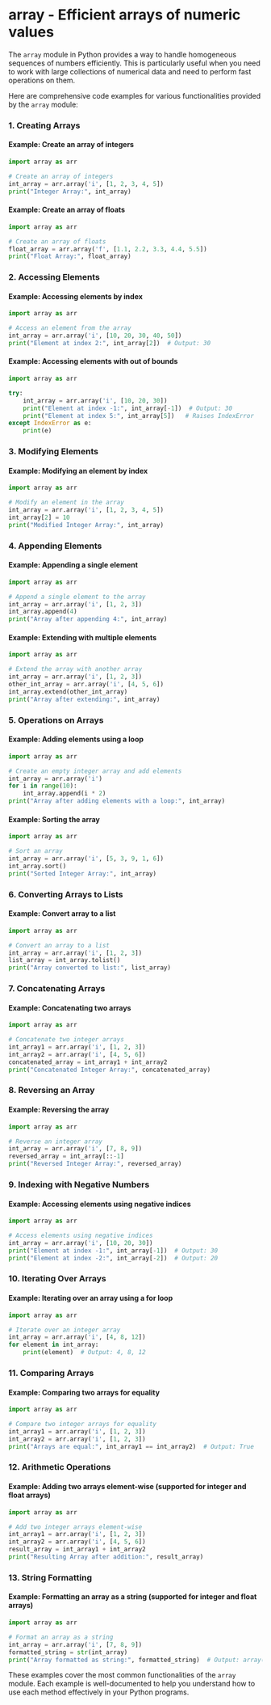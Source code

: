 # array - Efficient arrays of numeric values

The `array` module in Python provides a way to handle homogeneous sequences of numbers efficiently. This is particularly useful when you need to work with large collections of numerical data and need to perform fast operations on them.

Here are comprehensive code examples for various functionalities provided by the `array` module:

### 1. Creating Arrays

#### Example: Create an array of integers
```python
import array as arr

# Create an array of integers
int_array = arr.array('i', [1, 2, 3, 4, 5])
print("Integer Array:", int_array)
```

#### Example: Create an array of floats
```python
import array as arr

# Create an array of floats
float_array = arr.array('f', [1.1, 2.2, 3.3, 4.4, 5.5])
print("Float Array:", float_array)
```

### 2. Accessing Elements

#### Example: Accessing elements by index
```python
import array as arr

# Access an element from the array
int_array = arr.array('i', [10, 20, 30, 40, 50])
print("Element at index 2:", int_array[2])  # Output: 30
```

#### Example: Accessing elements with out of bounds
```python
import array as arr

try:
    int_array = arr.array('i', [10, 20, 30])
    print("Element at index -1:", int_array[-1])  # Output: 30
    print("Element at index 5:", int_array[5])   # Raises IndexError
except IndexError as e:
    print(e)
```

### 3. Modifying Elements

#### Example: Modifying an element by index
```python
import array as arr

# Modify an element in the array
int_array = arr.array('i', [1, 2, 3, 4, 5])
int_array[2] = 10
print("Modified Integer Array:", int_array)
```

### 4. Appending Elements

#### Example: Appending a single element
```python
import array as arr

# Append a single element to the array
int_array = arr.array('i', [1, 2, 3])
int_array.append(4)
print("Array after appending 4:", int_array)
```

#### Example: Extending with multiple elements
```python
import array as arr

# Extend the array with another array
int_array = arr.array('i', [1, 2, 3])
other_int_array = arr.array('i', [4, 5, 6])
int_array.extend(other_int_array)
print("Array after extending:", int_array)
```

### 5. Operations on Arrays

#### Example: Adding elements using a loop
```python
import array as arr

# Create an empty integer array and add elements
int_array = arr.array('i')
for i in range(10):
    int_array.append(i * 2)
print("Array after adding elements with a loop:", int_array)
```

#### Example: Sorting the array
```python
import array as arr

# Sort an array
int_array = arr.array('i', [5, 3, 9, 1, 6])
int_array.sort()
print("Sorted Integer Array:", int_array)
```

### 6. Converting Arrays to Lists

#### Example: Convert array to a list
```python
import array as arr

# Convert an array to a list
int_array = arr.array('i', [1, 2, 3])
list_array = int_array.tolist()
print("Array converted to list:", list_array)
```

### 7. Concatenating Arrays

#### Example: Concatenating two arrays
```python
import array as arr

# Concatenate two integer arrays
int_array1 = arr.array('i', [1, 2, 3])
int_array2 = arr.array('i', [4, 5, 6])
concatenated_array = int_array1 + int_array2
print("Concatenated Integer Array:", concatenated_array)
```

### 8. Reversing an Array

#### Example: Reversing the array
```python
import array as arr

# Reverse an integer array
int_array = arr.array('i', [7, 8, 9])
reversed_array = int_array[::-1]
print("Reversed Integer Array:", reversed_array)
```

### 9. Indexing with Negative Numbers

#### Example: Accessing elements using negative indices
```python
import array as arr

# Access elements using negative indices
int_array = arr.array('i', [10, 20, 30])
print("Element at index -1:", int_array[-1])  # Output: 30
print("Element at index -2:", int_array[-2])  # Output: 20
```

### 10. Iterating Over Arrays

#### Example: Iterating over an array using a for loop
```python
import array as arr

# Iterate over an integer array
int_array = arr.array('i', [4, 8, 12])
for element in int_array:
    print(element)  # Output: 4, 8, 12
```

### 11. Comparing Arrays

#### Example: Comparing two arrays for equality
```python
import array as arr

# Compare two integer arrays for equality
int_array1 = arr.array('i', [1, 2, 3])
int_array2 = arr.array('i', [1, 2, 3])
print("Arrays are equal:", int_array1 == int_array2)  # Output: True
```

### 12. Arithmetic Operations

#### Example: Adding two arrays element-wise (supported for integer and float arrays)
```python
import array as arr

# Add two integer arrays element-wise
int_array1 = arr.array('i', [1, 2, 3])
int_array2 = arr.array('i', [4, 5, 6])
result_array = int_array1 + int_array2
print("Resulting Array after addition:", result_array)
```

### 13. String Formatting

#### Example: Formatting an array as a string (supported for integer and float arrays)
```python
import array as arr

# Format an array as a string
int_array = arr.array('i', [7, 8, 9])
formatted_string = str(int_array)
print("Array formatted as string:", formatted_string)  # Output: array('i', [7, 8, 9])
```

These examples cover the most common functionalities of the `array` module. Each example is well-documented to help you understand how to use each method effectively in your Python programs.
